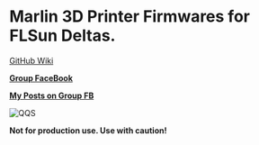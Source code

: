 # Marlin 3D Printer Firmwares for FLSun Deltas.

[GitHub Wiki ](https://github.com/Foxies-CSTL/Marlin_2.0.x/wiki/5.Firmware-Wifi)

[**Group FaceBook**](https://www.facebook.com/groups/120961628750040)

[**My Posts on Group FB**](https://www.facebook.com/hashtag/deltafoxies/?__gid__=120961628750040)


![QQS](https://github.com/Foxies-CSTL/Marlin_2.0.x/wiki/images/FLSunMarlin.png)

__Not for production use. Use with caution!__
